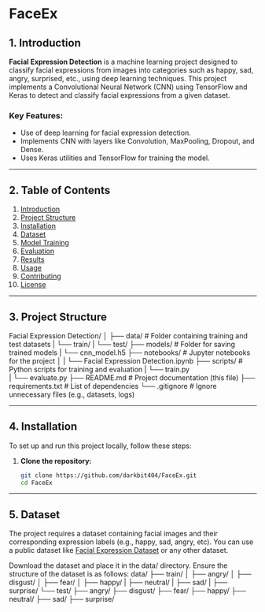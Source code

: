# FaceEx
## 1. Introduction

**Facial Expression Detection** is a machine learning project designed to classify facial expressions from images into categories such as happy, sad, angry, surprised, etc., using deep learning techniques. This project implements a Convolutional Neural Network (CNN) using TensorFlow and Keras to detect and classify facial expressions from a given dataset.

### Key Features:
- Use of deep learning for facial expression detection.
- Implements CNN with layers like Convolution, MaxPooling, Dropout, and Dense.
- Uses Keras utilities and TensorFlow for training the model.

---

## 2. Table of Contents

1. [Introduction](#1-introduction)
2. [Project Structure](#3-project-structure)
3. [Installation](#4-installation)
4. [Dataset](#5-dataset)
5. [Model Training](#6-model-training)
6. [Evaluation](#7-evaluation)
7. [Results](#8-results)
8. [Usage](#9-usage)
9. [Contributing](#10-contributing)
10. [License](#11-license)

---

## 3. Project Structure

Facial Expression Detection/ 
│ 
├── data/ # Folder containing training and test datasets 
|  └── train/ 
|  └── test/ 
├── models/ # Folder for saving trained models 
|  └── cnn_model.h5 
├── notebooks/ # Jupyter notebooks for the project │
|  └── Facial Expression Detection.ipynb 
├── scripts/ # Python scripts for training and evaluation 
|  └── train.py  
|  └── evaluate.py 
├── README.md # Project documentation (this file) 
├── requirements.txt # List of dependencies 
   └── .gitignore # Ignore unnecessary files (e.g., datasets, logs)

---

## 4. Installation

To set up and run this project locally, follow these steps:

1. **Clone the repository:**
   ```bash
   git clone https://github.com/darkbit404/FaceEx.git
   cd FaceEx

---

## 5. Dataset

The project requires a dataset containing facial images and their corresponding expression labels (e.g., happy, sad, angry, etc). You can use a public dataset like [Facial Expression Dataset](https://www.kaggle.com/datasets/aadityasinghal/facial-expression-dataset) or any other dataset.

Download the dataset and place it in the data/ directory.
Ensure the structure of the dataset is as follows:
data/
├── train/
│   ├── angry/
│   ├── disgust/
│   ├── fear/
│   ├── happy/
|   ├── neutral/
|   ├── sad/
|   ├── surprise/
└── test/
    ├── angry/
    ├── disgust/
    ├── fear/
    ├── happy/
    ├── neutral/
    ├── sad/
    ├── surprise/

